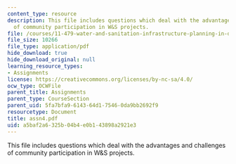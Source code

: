 ```yaml
---
content_type: resource
description: This file includes questions which deal with the advantages and challenges
  of community participation in W&S projects.
file: /courses/11-479-water-and-sanitation-infrastructure-planning-in-developing-countries-spring-2005/a5baf2a6325b04b4e0b143898a2921e3_assn4.pdf
file_size: 10266
file_type: application/pdf
hide_download: true
hide_download_original: null
learning_resource_types:
- Assignments
license: https://creativecommons.org/licenses/by-nc-sa/4.0/
ocw_type: OCWFile
parent_title: Assignments
parent_type: CourseSection
parent_uid: 5fa7bfa9-6143-64d1-7546-0da9bb2692f9
resourcetype: Document
title: assn4.pdf
uid: a5baf2a6-325b-04b4-e0b1-43898a2921e3
---
```

This file includes questions which deal with the advantages and challenges of community participation in W&S projects.